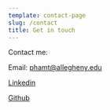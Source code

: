 ```yaml
---
template: contact-page
slug: /contact
title: Get in touch
---
```

Contact me:

Email: phamt@allegheny.edu

[Linkedin](https://www.linkedin.com/in/tyler-pham-/)

[Github](https://github.com/TylerPham2000)